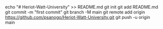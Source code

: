 echo "# Heriot-Watt-University" >> README.md
git init
git add README.md
git commit -m "first commit"
git branch -M main
git remote add origin https://github.com/psanogo/Heriot-Watt-University.git
git push -u origin main
